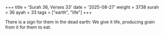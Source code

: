 +++
title = 'Surah 36, Verses 33'
date = '2025-08-27'
weight = 3738
surah = 36
ayah = 33
tags = ["earth", "life"]
+++

There is a sign for them in the dead earth: We give it life, producing grain from it for them to eat.